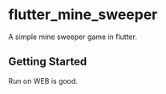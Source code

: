 # flutter_mine_sweeper

A simple mine sweeper game in flutter.

## Getting Started

Run on WEB is good.
